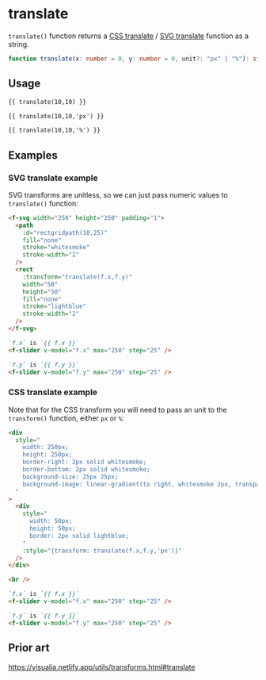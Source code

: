# translate

`translate()` function returns a [CSS translate](<https://developer.mozilla.org/en-US/docs/Web/CSS/transform-function/translate()>) / [SVG translate](https://developer.mozilla.org/en-US/docs/Web/SVG/Attribute/transform#translate) function as a string.

```ts
function translate(x: number = 0, y: number = 0, unit?: "px" | "%"): string;
```

## Usage

```md
{{ translate(10,10) }}

{{ translate(10,10,'px') }}

{{ translate(10,10,'%') }}
```

## Examples

### SVG translate example

SVG transforms are unitless, so we can just pass numeric values to `translate()` function:

```md
<f-svg width="250" height="250" padding="1">
  <path
    :d="rectgridpath(10,25)"
    fill="none"
    stroke="whitesmoke"
    stroke-width="2"
  />
  <rect
    :transform="translate(f.x,f.y)"
    width="50"
    height="50"
    fill="none"
    stroke="lightblue"
    stroke-width="2"
  />
</f-svg>

`f.x` is `{{ f.x }}`
<f-slider v-model="f.x" max="250" step="25" />

`f.y` is `{{ f.y }}`
<f-slider v-model="f.y" max="250" step="25" />
```

### CSS translate example

Note that for the CSS transform you will need to pass an unit to the `transform()` function, either `px` or `%`:

```md
<div
  style="
    width: 250px;
    height: 250px;
    border-right: 2px solid whitesmoke;
    border-bottom: 2px solid whitesmoke;
    background-size: 25px 25px;
    background-image: linear-gradient(to right, whitesmoke 2px, transparent 2px), linear-gradient(to bottom, whitesmoke 2px, transparent 2px);
  "
>
  <div
    style="
      width: 50px;
      height: 50px;
      border: 2px solid lightblue;
    "
    :style="{transform: translate(f.x,f.y,'px')}"
  /> 
</div>

<br />

`f.x` is `{{ f.x }}`
<f-slider v-model="f.x" max="250" step="25" />

`f.y` is `{{ f.y }}`
<f-slider v-model="f.y" max="250" step="25" />
```

## Prior art

https://visualia.netlify.app/utils/transforms.html#translate
